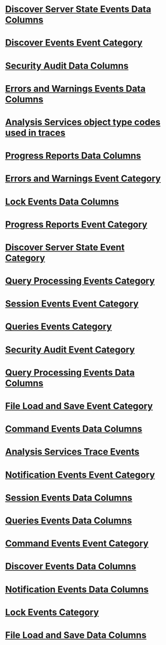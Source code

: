 # [Discover Server State Events Data Columns](discover-server-state-events-data-columns.md)
# [Discover Events Event Category](discover-events-event-category.md)
# [Security Audit Data Columns](security-audit-data-columns.md)
# [Errors and Warnings Events Data Columns](errors-and-warnings-events-data-columns.md)
# [Analysis Services object type codes used in traces](analysis-services-object-type-codes-used-in-traces.md)
# [Progress Reports Data Columns](progress-reports-data-columns.md)
# [Errors and Warnings Event Category](errors-and-warnings-event-category.md)
# [Lock Events Data Columns](lock-events-data-columns.md)
# [Progress Reports Event Category](progress-reports-event-category.md)
# [Discover Server State Event Category](discover-server-state-event-category.md)
# [Query Processing Events Category](query-processing-events-category.md)
# [Session Events Event Category](session-events-event-category.md)
# [Queries Events Category](queries-events-category.md)
# [Security Audit Event Category](security-audit-event-category.md)
# [Query Processing Events Data Columns](query-processing-events-data-columns.md)
# [File Load and Save Event Category](file-load-and-save-event-category.md)
# [Command Events Data Columns](command-events-data-columns.md)
# [Analysis Services Trace Events](analysis-services-trace-events.md)
# [Notification Events Event Category](notification-events-event-category.md)
# [Session Events Data Columns](session-events-data-columns.md)
# [Queries Events Data Columns](queries-events-data-columns.md)
# [Command Events Event Category](command-events-event-category.md)
# [Discover Events Data Columns](discover-events-data-columns.md)
# [Notification Events Data Columns](notification-events-data-columns.md)
# [Lock Events Category](lock-events-category.md)
# [File Load and Save Data Columns](file-load-and-save-data-columns.md)
